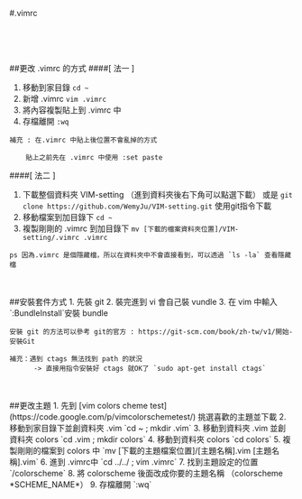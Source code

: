 #.vimrc

<!--
[-> 原本的網址 (高哥的 github)](https://github.com/ricky155030/configuration/blob/master/.vimrc)
-->



</br>
</br>
</br>

##更改 .vimrc 的方式
####[ 法一 ]
1. 移動到家目錄 `cd ~`
2. 新增 .vimrc `vim .vimrc`
3. 將內容複製貼上到 .vimrc 中
4. 存檔離開 `:wq`

```
補充 : 在.vimrc 中貼上後位置不會亂掉的方式
	
	貼上之前先在 .vimrc 中使用 :set paste
```

####[ 法二 ]
1. 下載整個資料夾 VIM-setting （進到資料夾後右下角可以點選下載）
   或是 `git clone https://github.com/WemyJu/VIM-setting.git` 使用git指令下載
2. 移動檔案到加目錄下 `cd ~`
3. 複製剛剛的 .vimrc 到加目錄下 `mv [下載的檔案資料夾位置]/VIM-setting/.vimrc .vimrc`

```
ps 因為.vimrc 是個隱藏檔，所以在資料夾中不會直接看到，可以透過 `ls -la` 查看隱藏檔
```


</br>
</br>
##安裝套件方式
1. 先裝 git
2. 裝完進到 vi 會自己裝 vundle
3. 在 vim 中輸入`:BundleInstall`安裝 bundle

```
安裝 git 的方法可以參考 git的官方 : https://git-scm.com/book/zh-tw/v1/開始-安裝Git
```
```
補充：遇到 ctags 無法找到 path 的狀況
      -> 直接用指令安裝好 ctags 就OK了 `sudo apt-get install ctags`
```


</br>
</br>
##更改主題
1. 先到 [vim colors cheme test](https://code.google.com/p/vimcolorschemetest/) 挑選喜歡的主題並下載
2. 移動到家目錄下並創資料夾 .vim `cd ~ ; mkdir .vim`
3. 移動到資料夾 .vim 並創資料夾 colors `cd .vim ; mkdir colors`
4. 移動到資料夾 colors `cd colors`
5. 複製剛剛的檔案到 colors 中 `mv [下載的主題檔案位置]/[主題名稱].vim [主題名稱].vim`
6. 進到 .vimrc中 `cd ../../ ; vim .vimrc`
7. 找到主題設定的位置 `/colorscheme`
8. 將 colorscheme 後面改成你要的主題名稱 （colorscheme *SCHEME_NAME*）
9. 存檔離開 `:wq`
